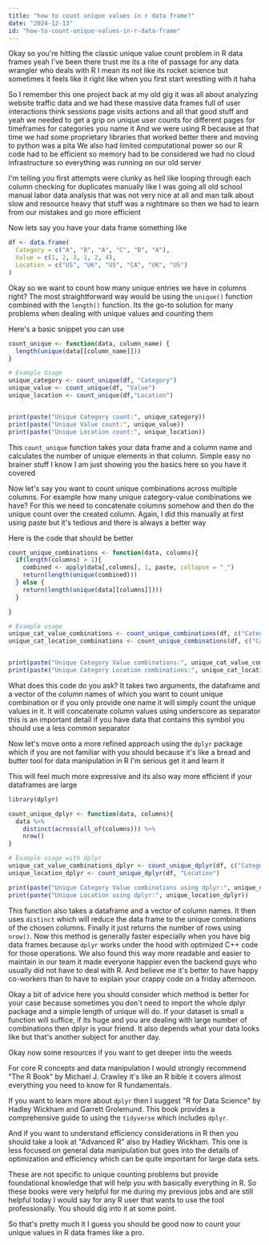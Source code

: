 ```yaml
---
title: "how to count unique values in r data frame?"
date: "2024-12-13"
id: "how-to-count-unique-values-in-r-data-frame"
---
```


Okay so you're hitting the classic unique value count problem in R data frames yeah I've been there trust me its a rite of passage for any data wrangler who deals with R I mean its not like its rocket science but sometimes it feels like it right like when you first start wrestling with it haha

So I remember this one project back at my old gig it was all about analyzing website traffic data and we had these massive data frames full of user interactions think sessions page visits actions and all that good stuff and yeah we needed to get a grip on unique user counts for different pages for timeframes for categories you name it And we were using R because at that time we had some proprietary libraries that worked better there and moving to python was a pita We also had limited computational power so our R code had to be efficient so memory had to be considered we had no cloud infrastructure so everything was running on our old server

I'm telling you first attempts were clunky as hell like looping through each column checking for duplicates manually like I was going all old school manual labor data analysis that was not very nice at all and man talk about slow and resource heavy that stuff was a nightmare so then we had to learn from our mistakes and go more efficient

Now lets say you have your data frame something like

```R
df <- data.frame(
  Category = c("A", "B", "A", "C", "B", "A"),
  Value = c(1, 2, 3, 1, 2, 4),
  Location = c("US", "UK", "US", "CA", "UK", "US")
)
```

Okay so we want to count how many unique entries we have in columns right? The most straightforward way would be using the `unique()` function combined with the `length()` function. Its the go-to solution for many problems when dealing with unique values and counting them

Here's a basic snippet you can use

```R
count_unique <- function(data, column_name) {
  length(unique(data[[column_name]]))
}

# Example Usage
unique_category <- count_unique(df, "Category")
unique_value <- count_unique(df, "Value")
unique_location <- count_unique(df,"Location")


print(paste("Unique Category count:", unique_category))
print(paste("Unique Value count:", unique_value))
print(paste("Unique Location count:", unique_location))
```

This `count_unique` function takes your data frame and a column name and calculates the number of unique elements in that column. Simple easy no brainer stuff I know I am just showing you the basics here so you have it covered

Now let's say you want to count unique combinations across multiple columns. For example how many unique category-value combinations we have? For this we need to concatenate columns somehow and then do the unique count over the created column.
Again, I did this manually at first using paste but it's tedious and there is always a better way

Here is the code that should be better

```R
count_unique_combinations <- function(data, columns){
  if(length(columns) > 1){
    combined <- apply(data[,columns], 1, paste, collapse = "_")
    return(length(unique(combined)))
  } else {
    return(length(unique(data[[columns]])))
  }

}

# Example usage
unique_cat_value_combinations <- count_unique_combinations(df, c("Category", "Value"))
unique_cat_location_combinations <- count_unique_combinations(df, c("Category", "Location"))


print(paste("Unique Category Value combinations:", unique_cat_value_combinations))
print(paste("Unique Category Location combinations:", unique_cat_location_combinations))

```

What does this code do you ask? It takes two arguments, the dataframe and a vector of the column names of which you want to count unique combination or if you only provide one name it will simply count the unique values in it. It will concatenate column values using underscore as separator this is an important detail if you have data that contains this symbol you should use a less common separator

Now let's move onto a more refined approach using the `dplyr` package which if you are not familiar with you should because it's like a bread and butter tool for data manipulation in R I'm serious get it and learn it

This will feel much more expressive and its also way more efficient if your dataframes are large

```R
library(dplyr)

count_unique_dplyr <- function(data, columns){
  data %>%
    distinct(across(all_of(columns))) %>%
    nrow()
}

# Example usage with dplyr
unique_cat_value_combinations_dplyr <- count_unique_dplyr(df, c("Category", "Value"))
unique_location_dplyr <- count_unique_dplyr(df, "Location")

print(paste("Unique Category Value combinations using dplyr:", unique_cat_value_combinations_dplyr))
print(paste("Unique Location using dplyr:", unique_location_dplyr))

```

This function also takes a dataframe and a vector of column names. It then uses `distinct` which will reduce the data frame to the unique combinations of the chosen columns. Finally it just returns the number of rows using `nrow()`. Now this method is generally faster especially when you have big data frames because `dplyr` works under the hood with optimized C++ code for those operations. We also found this way more readable and easier to maintain in our team it made everyone happier even the backend guys who usually did not have to deal with R. And believe me it's better to have happy co-workers than to have to explain your crappy code on a friday afternoon.

Okay a bit of advice here you should consider which method is better for your case because sometimes you don't need to import the whole dplyr package and a simple length of unique will do. If your dataset is small a function will suffice, if its huge and you are dealing with large number of combinations then dplyr is your friend. It also depends what your data looks like but that's another subject for another day.

Okay now some resources if you want to get deeper into the weeds

For core R concepts and data manipulation I would strongly recommend "The R Book" by Michael J. Crawley it's like an R bible it covers almost everything you need to know for R fundamentals.

If you want to learn more about `dplyr` then I suggest "R for Data Science" by Hadley Wickham and Garrett Grolemund. This book provides a comprehensive guide to using the `tidyverse` which includes `dplyr`.

And if you want to understand efficiency considerations in R then you should take a look at "Advanced R" also by Hadley Wickham. This one is less focused on general data manipulation but goes into the details of optimization and efficiency which can be quite important for large data sets.

These are not specific to unique counting problems but provide foundational knowledge that will help you with basically everything in R. So these books were very helpful for me during my previous jobs and are still helpful today I would say for any R user that wants to use the tool professionally. You should dig into it at some point.

So that's pretty much it I guess you should be good now to count your unique values in R data frames like a pro.
